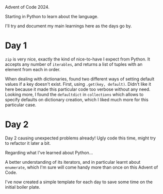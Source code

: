 Advent of Code 2024.

Starting in Python to learn about the language.

I'll try and document my main learnings here as the days go by.

# Day 1

`zip` is very nice, exactly the kind of nice-to-have I expect from Python. It accepts any number of `iterables`, and returns a list of tuples with an element from each in order.

When dealing with dictionaries, found two different ways of setting default values if a key doesn't exist. First, using `.get(key, default)`. Didn't like it here because it made this particular code too verbose without any need. Looking more, I found the `defaultdict` in `collections` which allows to specify defaults on dictionary creation, which I liked much more for this particular case.

# Day 2

Day 2 causing unexpected problems already!  Ugly code this time, might try to refactor it later a bit. 

Regarding what I've learned about Python...

A better understanding of its iterators, and in particular learnt about `enumerate`, which I'm sure will come handy more than once on this Advent of Code.

I've now created a simple template for each day to save some time on the initial boiler plate.